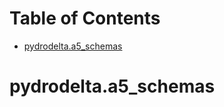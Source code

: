 # Table of Contents

* [pydrodelta.a5\_schemas](#pydrodelta.a5_schemas)

<a id="pydrodelta.a5_schemas"></a>

# pydrodelta.a5\_schemas

